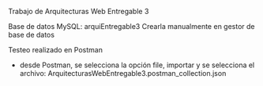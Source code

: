 Trabajo de Arquitecturas Web 
Entregable 3

Base de datos MySQL: arquiEntregable3 
Crearla manualmente en gestor de base de datos


Testeo realizado en Postman
- desde Postman, se selecciona la opción file, importar y se selecciona el archivo: ArquitecturasWebEntregable3.postman_collection.json 